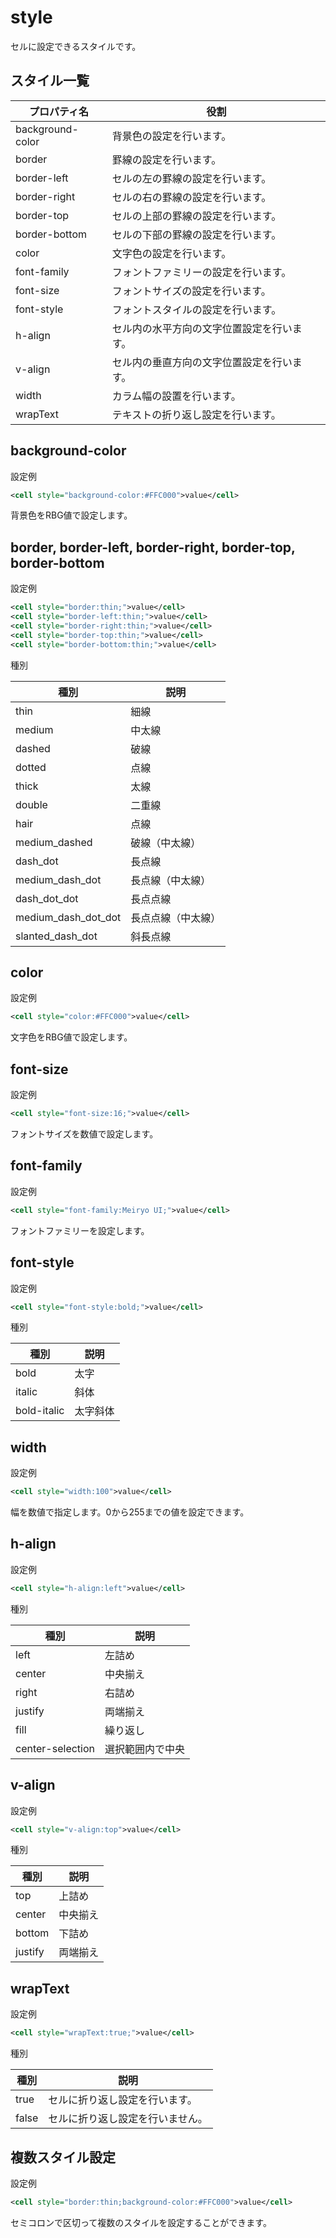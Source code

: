 # style

セルに設定できるスタイルです。

## スタイル一覧

| プロパティ名 | 役割 |
| --- | --- |
| background-color | 背景色の設定を行います。 |
| border | 罫線の設定を行います。 |
| border-left | セルの左の罫線の設定を行います。 |
| border-right | セルの右の罫線の設定を行います。 |
| border-top | セルの上部の罫線の設定を行います。 |
| border-bottom | セルの下部の罫線の設定を行います。 |
| color | 文字色の設定を行います。 |
| font-family | フォントファミリーの設定を行います。|
| font-size | フォントサイズの設定を行います。|
| font-style | フォントスタイルの設定を行います。 |
| h-align | セル内の水平方向の文字位置設定を行います。 |
| v-align | セル内の垂直方向の文字位置設定を行います。 |
| width | カラム幅の設置を行います。 |
| wrapText | テキストの折り返し設定を行います。 |

## background-color

設定例

```xml
<cell style="background-color:#FFC000">value</cell>
```

背景色をRBG値で設定します。

## border, border-left, border-right, border-top, border-bottom

設定例

```xml
<cell style="border:thin;">value</cell>
<cell style="border-left:thin;">value</cell>
<cell style="border-right:thin;">value</cell>
<cell style="border-top:thin;">value</cell>
<cell style="border-bottom:thin;">value</cell>
```

種別

| 種別 | 説明 |
| --- | --- |
| thin | 細線 |
| medium | 中太線 |
| dashed | 破線 |
| dotted | 点線 |
| thick | 太線 |
| double | 二重線 |
| hair | 点線 |
| medium_dashed | 破線（中太線） |
| dash_dot | 長点線 |
| medium_dash_dot | 長点線（中太線） |
| dash_dot_dot | 長点点線 |
| medium_dash_dot_dot | 長点点線（中太線） |
| slanted_dash_dot | 斜長点線 |

## color

設定例

```xml
<cell style="color:#FFC000">value</cell>
```

文字色をRBG値で設定します。

## font-size

設定例

```xml
<cell style="font-size:16;">value</cell>
```

フォントサイズを数値で設定します。

## font-family

設定例

```xml
<cell style="font-family:Meiryo UI;">value</cell>
```

フォントファミリーを設定します。

## font-style

設定例

```xml
<cell style="font-style:bold;">value</cell>
```

種別

| 種別 | 説明 |
| --- | --- |
| bold | 太字 |
| italic | 斜体 |
| bold-italic | 太字斜体 |

## width

設定例

```xml
<cell style="width:100">value</cell>
```

幅を数値で指定します。0から255までの値を設定できます。

## h-align

設定例

```xml
<cell style="h-align:left">value</cell>
```

種別

| 種別 | 説明 |
| --- | --- |
| left | 左詰め |
| center | 中央揃え |
| right | 右詰め |
| justify | 両端揃え |
| fill | 繰り返し |
| center-selection | 選択範囲内で中央 |

## v-align

設定例

```xml
<cell style="v-align:top">value</cell>
```

種別

| 種別 | 説明 |
| --- | --- |
| top | 上詰め |
| center | 中央揃え |
| bottom | 下詰め |
| justify | 両端揃え |

## wrapText

設定例

```xml
<cell style="wrapText:true;">value</cell>
```

種別

| 種別 | 説明 |
| --- | --- |
| true | セルに折り返し設定を行います。 |
| false | セルに折り返し設定を行いません。 |

## 複数スタイル設定

設定例

```xml
<cell style="border:thin;background-color:#FFC000">value</cell>
```

セミコロンで区切って複数のスタイルを設定することができます。
